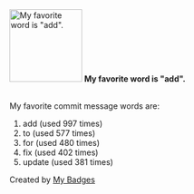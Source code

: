 <img src="https://github.com/my-badges/my-badges/blob/master/src/all-badges/favorite-word/favorite-word.png?raw=true" alt="My favorite word is &quot;add&quot;." title="My favorite word is &quot;add&quot;." width="128">
<strong>My favorite word is &quot;add&quot;.</strong>
<br><br>

My favorite commit message words are:

1. add (used 997 times)
2. to (used 577 times)
3. for (used 480 times)
4. fix (used 402 times)
5. update (used 381 times)


Created by <a href="https://github.com/my-badges/my-badges">My Badges</a>